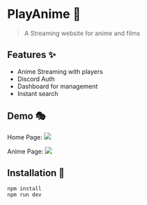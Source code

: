 # PlayAnime 🍿

> A Streaming website for anime and films

## Features ✨

- Anime Streaming with players
- Discord Auth
- Dashboard for management
- Instant search

## Demo 🎭

Home Page:
![](https://media.discordapp.net/attachments/1008788254495080559/1008789701647413308/unknown.png)

Anime Page:
![](https://cdn.discordapp.com/attachments/1008788254495080559/1008789701269921842/unknown1.png)

## Installation 🔧

```
npm install
npm run dev
```
